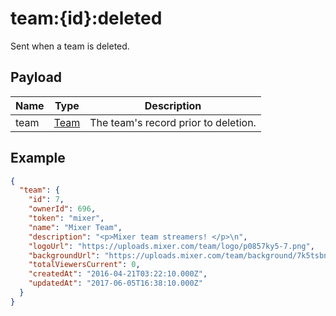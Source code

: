 # team:{id}:deleted

Sent when a team is deleted.

## Payload
|Name|Type|Description|
|----|----|-----------|
|team|[Team](/rest/index.html#Team)|The team&#x27;s record prior to deletion.|

## Example
```json
{
  "team": {
    "id": 7,
    "ownerId": 696,
    "token": "mixer",
    "name": "Mixer Team",
    "description": "<p>Mixer team streamers! </p>\n",
    "logoUrl": "https://uploads.mixer.com/team/logo/p0857ky5-7.png",
    "backgroundUrl": "https://uploads.mixer.com/team/background/7k5tsbnx-7.jpg",
    "totalViewersCurrent": 0,
    "createdAt": "2016-04-21T03:22:10.000Z",
    "updatedAt": "2017-06-05T16:38:10.000Z"
  }
}
```

